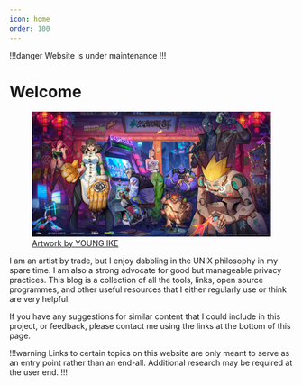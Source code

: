 ```yaml
---
icon: home
order: 100
---
```


!!!danger
Website is under maintenance
!!!

# Welcome

<figure>
<img class=image src="./assets/home_banner.jpg">
<figcaption><a target="_blank" href="https://www.behance.net/842860192f57b">Artwork by YOUNG IKE</a></figcaption>
</figure>

I am an artist by trade, but I enjoy dabbling in the UNIX philosophy in my spare time. I am also a strong advocate for good but manageable privacy practices. This blog is a collection of all the tools, links, open source programmes, and other useful resources that I either regularly use or think are very helpful.

If you have any suggestions for similar content that I could include in this project, or feedback, please contact me using the links at the bottom of this page.

!!!warning
Links to certain topics on this website are only meant to serve as an entry point rather than an end-all. Additional research may be required at the user end.
!!!
